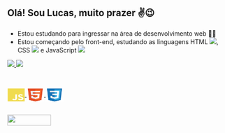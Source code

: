 ## Olá! Sou Lucas, muito prazer  ✌️😉

- Estou estudando para ingressar na área de desenvolvimento web 👨‍💻
- Estou começando pelo front-end, estudando as linguagens HTML <img src="https://cdn.jsdelivr.net/gh/devicons/devicon@latest/icons/html5/html5-original.svg" height ="20px" margin-top:10px>, CSS <img src="https://cdn.jsdelivr.net/gh/devicons/devicon@latest/icons/css3/css3-original-wordmark.svg" height ="25px" margin-top:10px> e JavaScript <img src="https://cdn.jsdelivr.net/gh/devicons/devicon@latest/icons/javascript/javascript-original.svg" height ="20px" margin-top:10px />
          


 <div>
   <a href="https://github.com/LucasERMachado">
   <img height="180em" src="https://github-readme-stats.vercel.app/api?username=LucasERMachado&show_icons=true&theme=tokyonight&include_all_commits=true&count_private=true"/>
   <img height="180em" src="https://github-readme-stats.vercel.app/api/top-langs/?username=LucasERMachado&layout=compact&langs_count=6&theme=tokyonight"/>
</div>
    
  ## 
  
<div style="display: inline_block"><br>
  <img align="center" alt="Js" height="30" width="40" src="https://raw.githubusercontent.com/devicons/devicon/master/icons/javascript/javascript-plain.svg">
  <img align="center" alt="HTML" height="30" width="40" src="https://raw.githubusercontent.com/devicons/devicon/master/icons/html5/html5-original.svg">
  <img align="center" alt="CSS" height="30" width="40" src="https://raw.githubusercontent.com/devicons/devicon/master/icons/css3/css3-original.svg">
</div>

##

<div> 
 <a href ="mailto: lucasemachado.oficial@gmail.com"><img allign = "center" height = "25" width = "100" src="https://img.shields.io/badge/Gmail-D14836?style=for-the-badge&logo=gmail&logoColor=white" ></a>
</div>
    

 
